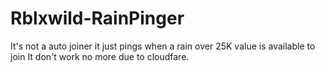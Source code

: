 # Rblxwild-RainPinger
It's not a auto joiner it just pings when a rain over 25K value is available to join
It don't work no more due to cloudfare.
